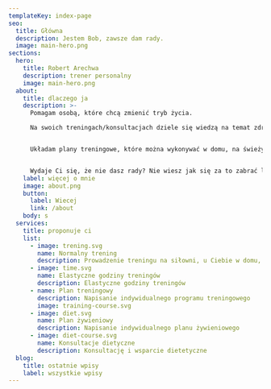 ```yaml
---
templateKey: index-page
seo:
  title: Główna
  description: Jestem Bob, zawsze dam rady.
  image: main-hero.png
sections:
  hero:
    title: Robert Arechwa
    description: trener personalny
    image: main-hero.png
  about:
    title: dlaczego ja
    description: >-
      Pomagam osobą, które chcą zmienić tryb życia.

      Na swoich treningach/konsultacjach dziele się wiedzą na temat zdrowego odżywiania, suplementacją, ucze techniki wykonania ćwiczeń, prawidłowego oddechu i pomagam w innych tematach.


      Układam plany treningowe, które można wykonywać w domu, na świeżym powietrzu oraz w siłowni publicznej, albo mogę poprowadzić zajęcie online.


      Wydaje Ci się, że nie dasz rady? Nie wiesz jak się za to zabrać lub masz kilka nieudanych prób za sobą to JA pokaże Ci, że damy radę, dostostuje plany w zgodzie z Tobą, tak aby nie była to przygoda na chwilę a zmiana stylu życia z której będziesz dumny/a.
    label: więcej o mnie
    image: about.png
    button:
      label: Wiecej
      link: /about
    body: s
  services:
    title: proponuje ci
    list:
      - image: trening.svg
        name: Normalny trening
        description: Prowadzenie treningu na siłowni, u Ciebie w domu, w plenerze lub online
      - image: time.svg
        name: Elastyczne godziny treningów
        description: Elastyczne godziny treningów
      - name: Plan treningowy
        description: Napisanie indywidualnego programu treningowego
        image: training-course.svg
      - image: diet.svg
        name: Plan żywieniowy
        description: Napisanie indywidualnego planu żywieniowego
      - image: diet-course.svg
        name: Konsultacje dietyczne
        description: Konsultację i wsparcie dietetyczne
  blog:
    title: ostatnie wpisy
    label: wszystkie wpisy
---
```

